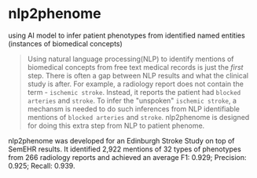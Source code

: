 # nlp2phenome
using AI model to infer patient phenotypes from identified named entities (instances of biomedical concepts)
>Using natural language processing(NLP) to identify mentions of biomedical concepts from free text medical records is just the *first* step. There is often a gap between NLP results and what the clinical study is after. For example, a radiology report does not contain the term - `ischemic stroke`. Instead, it reports the patient had `blocked arteries` and `stroke`. To infer the "unspoken" `ischemic stroke`, a mechansm is needed to do such inferences from NLP identifiable mentions of `blocked arteries` and `stroke`. nlp2phenome is designed for doing this extra step from NLP to patient phenome.

nlp2phenome was developed for an Edinburgh Stroke Study on top of SemEHR results. It identified 2,922 mentions of 32 types of phenotypes from 266 radiology reports and achieved an average F1: 0.929; Precision: 0.925; Recall: 0.939.

